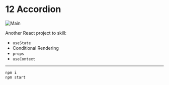 # **12 Accordion**

![Main](https://gpx.ge/challenge/js/img/12_accordion.gif "image")

Another React project to skill:

- ``useState``
- Conditional Rendering
- ``props``
- ``useContext``

---
```sh
npm i
npm start
```